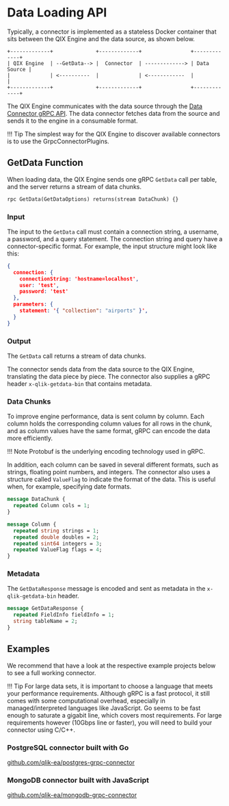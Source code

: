 # Data Loading API

Typically, a connector is implemented as a stateless Docker container that
sits between the QIX Engine and the data source, as shown below.

``` asciiart
+-------------+              +-------------+                +-------------+
| QIX Engine  | --GetData--> |  Connector  | -------------> | Data Source |
|             | <----------  |             | <------------  |             |
+-------------+              +-------------+                +-------------+
```

The QIX Engine communicates with the data source through the
[Data Connector gRPC API](data-connector-grpc.proto).
The data connector fetches data from the source and sends it to the engine
in a consumable format.

!!! Tip
    The simplest way for the QIX Engine to discover
    available connectors is to use the GrpcConnectorPlugins.

## GetData Function

When loading data, the QIX Engine sends one gRPC `GetData` call per table,
and the server returns a stream of data chunks.

``` proto
rpc GetData(GetDataOptions) returns(stream DataChunk) {}
```

### Input

The input to the `GetData` call must contain a connection string, a username, a password,
and a query statement.
The connection string and query have a connector-specific format.
For example, the input structure might look like this:

``` json
{
  connection: {
    connectionString: 'hostname=localhost',
    user: 'test',
    password: 'test'
  },
  parameters: {
    statement: '{ "collection": "airports" }',
  }
}
```

### Output

The `GetData` call returns a stream of data chunks.

The connector sends data from the data source to the
QIX Engine, translating the data piece by piece.
The connector also supplies a gRPC header `x-qlik-getdata-bin` that contains metadata.

### Data Chunks

To improve engine performance, data is sent column by column.
Each column holds the corresponding column values for all rows in the chunk,
and as column values have the same format, gRPC can encode the data more efficiently.

!!! Note
    Protobuf is the underlying encoding technology used in gRPC.

In addition, each column can be saved in several different formats, such as strings, floating point numbers,
and integers.
The connector also uses a structure called `ValueFlag` to
indicate the format of the data. This is useful when, for example, specifying date formats.

``` proto
message DataChunk {
  repeated Column cols = 1;
}
```

``` proto
message Column {
  repeated string strings = 1;
  repeated double doubles = 2;
  repeated sint64 integers = 3;
  repeated ValueFlag flags = 4;
}
```

### Metadata

The `GetDataResponse` message is encoded and sent as metadata in the `x-qlik-getdata-bin` header.

``` proto
message GetDataResponse {
  repeated FieldInfo fieldInfo = 1;
  string tableName = 2;
}
```

## Examples

We recommend that have a look at the respective example projects below to
see a full working connector.

!!! Tip
    For large data sets, it is important to choose a language that meets your performance requirements.
    Although gRPC is a fast protocol, it still comes with some computational overhead, especially in
    managed/interpreted languages like JavaScript.
    Go seems to be fast enough to saturate a gigabit line, which covers most requirements.
    For large requirements however (10Gbps line or faster), you will need to build your connector using C/C++.

### PostgreSQL connector built with Go

[github.com/qlik-ea/postgres-grpc-connector](https://github.com/qlik-ea/postgres-grpc-connector)

### MongoDB connector built with JavaScript

[github.com/qlik-ea/mongodb-grpc-connector](https://github.com/qlik-ea/mongodb-grpc-connector)